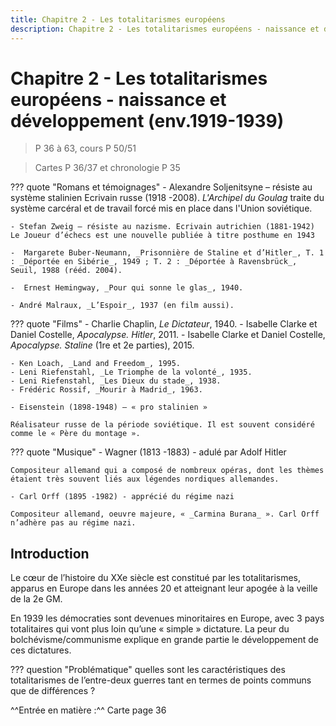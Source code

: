 ```yaml
---
title: Chapitre 2 - Les totalitarismes européens
description: Chapitre 2 - Les totalitarismes européens - naissance et développement (env.1919-1939)
---
```


# Chapitre 2 - Les totalitarismes européens - naissance et développement (env.1919-1939)

> P 36 à 63, cours P 50/51

> Cartes P 36/37 et chronologie P 35

??? quote "Romans et témoignages"
    - Alexandre Soljenitsyne – résiste au système stalinien Ecrivain russe (1918 -2008). _L'Archipel du Goulag_ traite du système carcéral et de travail forcé mis en place dans l'Union soviétique.

    - Stefan Zweig – résiste au nazisme. Ecrivain autrichien (1881-1942)
    Le Joueur d’échecs est une nouvelle publiée à titre posthume en 1943

    -  Margarete Buber-Neumann, _Prisonnière de Staline et d’Hitler_, T. 1 : _Déportée en Sibérie_, 1949 ; T. 2 : _Déportée à Ravensbrück_, Seuil, 1988 (rééd. 2004).

    -  Ernest Hemingway, _Pour qui sonne le glas_, 1940.

    - André Malraux, _L’Espoir_, 1937 (en film aussi).

??? quote "Films"
    - Charlie Chaplin, _Le Dictateur_, 1940.
    - Isabelle Clarke et Daniel Costelle, _Apocalypse. Hitler_, 2011.
    - Isabelle Clarke et Daniel Costelle, _Apocalypse. Staline_ (1re et 2e parties), 2015.

    - Ken Loach, _Land and Freedom_, 1995.
    - Leni Riefenstahl, _Le Triomphe de la volonté_, 1935.
    - Leni Riefenstahl, _Les Dieux du stade_, 1938.
    - Frédéric Rossif, _Mourir à Madrid_, 1963.

    - Eisenstein (1898-1948) – « pro stalinien »

    Réalisateur russe de la période soviétique. Il est souvent considéré comme le « Père du montage ».

??? quote "Musique"
    - Wagner (1813 -1883) - adulé par Adolf Hitler

    Compositeur allemand qui a composé de nombreux opéras, dont les thèmes étaient très souvent liés aux légendes nordiques allemandes.

    - Carl Orff (1895 -1982) - apprécié du régime nazi

    Compositeur allemand, oeuvre majeure, « _Carmina Burana_ ». Carl Orff n’adhère pas au régime nazi.

## **Introduction**

Le cœur de l’histoire du XXe siècle est constitué par les totalitarismes, apparus en Europe dans les années 20 et atteignant leur apogée à la veille de la 2e GM.

En 1939 les démocraties sont devenues minoritaires en Europe, avec 3 pays totalitaires qui vont plus loin qu’une « simple » dictature. La peur du bolchévisme/communisme explique en grande partie le développement de ces dictatures.

??? question "Problématique"
    quelles sont les caractéristiques des totalitarismes de l’entre-deux guerres tant en termes de points communs que de différences ?

^^Entrée en matière :^^ Carte page 36